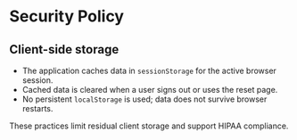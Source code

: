 # Security Policy

## Client-side storage

- The application caches data in `sessionStorage` for the active browser session.
- Cached data is cleared when a user signs out or uses the reset page.
- No persistent `localStorage` is used; data does not survive browser restarts.

These practices limit residual client storage and support HIPAA compliance.

